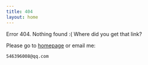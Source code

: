 ```yaml
---
title: 404
layout: home
---
```


Error 404. Nothing found :( Where did you get that link?

Please go to [homepage](/) or email me:

    546396008@qq.com

